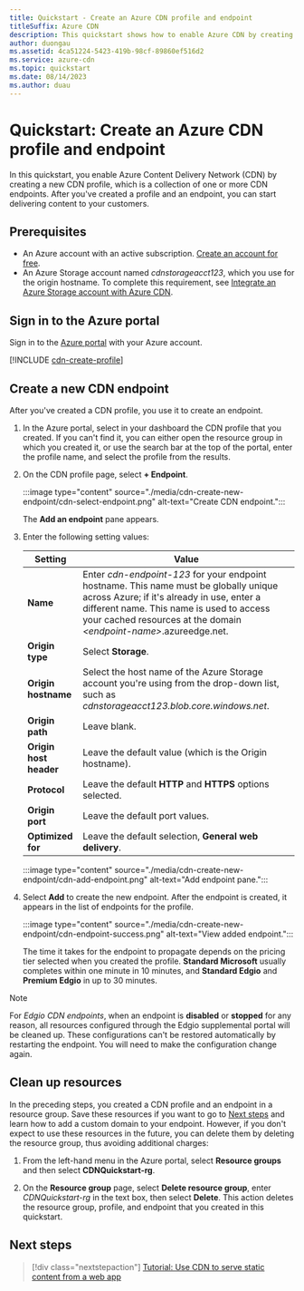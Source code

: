 ```yaml
---
title: Quickstart - Create an Azure CDN profile and endpoint
titleSuffix: Azure CDN
description: This quickstart shows how to enable Azure CDN by creating a new CDN profile and CDN endpoint.
author: duongau
ms.assetid: 4ca51224-5423-419b-98cf-89860ef516d2
ms.service: azure-cdn
ms.topic: quickstart
ms.date: 08/14/2023
ms.author: duau
---
```


# Quickstart: Create an Azure CDN profile and endpoint

In this quickstart, you enable Azure Content Delivery Network (CDN) by creating a new CDN profile, which is a collection of one or more CDN endpoints. After you've created a profile and an endpoint, you can start delivering content to your customers.

## Prerequisites

- An Azure account with an active subscription. [Create an account for free](https://azure.microsoft.com/free/?ref=microsoft.com&utm_source=microsoft.com&utm_medium=docs&utm_campaign=visualstudio).
- An Azure Storage account named *cdnstorageacct123*, which you use for the origin hostname. To complete this requirement, see [Integrate an Azure Storage account with Azure CDN](cdn-create-a-storage-account-with-cdn.md).

## Sign in to the Azure portal

Sign in to the [Azure portal](https://portal.azure.com) with your Azure account.

[!INCLUDE [cdn-create-profile](../../includes/cdn-create-profile.md)]

## Create a new CDN endpoint

After you've created a CDN profile, you use it to create an endpoint.

1. In the Azure portal, select in your dashboard the CDN profile that you created. If you can't find it, you can either open the resource group in which you created it, or use the search bar at the top of the portal, enter the profile name, and select the profile from the results.
   
1. On the CDN profile page, select **+ Endpoint**.
    
    :::image type="content" source="./media/cdn-create-new-endpoint/cdn-select-endpoint.png" alt-text="Create CDN endpoint.":::
   
    The **Add an endpoint** pane appears.

3. Enter the following setting values:

    | Setting | Value |
    | ------- | ----- |
    | **Name** | Enter *cdn-endpoint-123* for your endpoint hostname. This name must be globally unique across Azure; if it's already in use, enter a different name. This name is used to access your cached resources at the domain _&lt;endpoint-name&gt;_.azureedge.net.|
    | **Origin type** | Select **Storage**. | 
    | **Origin hostname** | Select the host name of the Azure Storage account you're using from the drop-down list, such as *cdnstorageacct123.blob.core.windows.net*. |
    | **Origin path** | Leave blank. |
    | **Origin host header** | Leave the default value (which is the Origin hostname). |  
    | **Protocol** | Leave the default **HTTP** and **HTTPS** options selected. |
    | **Origin port** | Leave the default port values. | 
    | **Optimized for** | Leave the default selection, **General web delivery**. |

    :::image type="content" source="./media/cdn-create-new-endpoint/cdn-add-endpoint.png" alt-text="Add endpoint pane.":::
 

3. Select **Add** to create the new endpoint. After the endpoint is created, it appears in the list of endpoints for the profile.

    :::image type="content" source="./media/cdn-create-new-endpoint/cdn-endpoint-success.png" alt-text="View added endpoint.":::
    
   The time it takes for the endpoint to propagate depends on the pricing tier selected when you created the profile. **Standard Microsoft** usually completes within one minute in 10 minutes, and **Standard Edgio** and **Premium Edgio** in up to 30 minutes.

> [!NOTE]
> For *Edgio CDN endpoints*, when an endpoint is **disabled** or **stopped** for any reason, all resources configured through the Edgio supplemental portal will be cleaned up. These configurations can't be restored automatically by restarting the endpoint. You will need to make the configuration change again.

## Clean up resources

In the preceding steps, you created a CDN profile and an endpoint in a resource group. Save these resources if you want to go to [Next steps](#next-steps) and learn how to add a custom domain to your endpoint. However, if you don't expect to use these resources in the future, you can delete them by deleting the resource group, thus avoiding additional charges:

1. From the left-hand menu in the Azure portal, select **Resource groups** and then select **CDNQuickstart-rg**.

2. On the **Resource group** page, select **Delete resource group**, enter *CDNQuickstart-rg* in the text box, then select **Delete**. This action deletes the resource group, profile, and endpoint that you created in this quickstart.

## Next steps

> [!div class="nextstepaction"]
> [Tutorial: Use CDN to serve static content from a web app](cdn-add-to-web-app.md)
